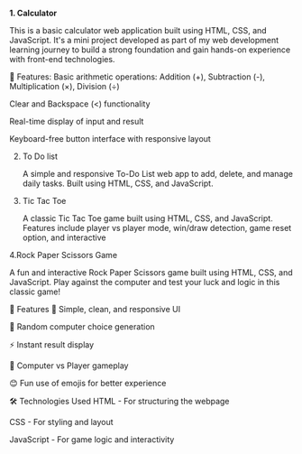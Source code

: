 **1. Calculator**  

This is a basic calculator web application built using HTML, CSS, and JavaScript. It's a mini project developed as part of my web development learning journey to build a strong foundation and gain hands-on experience with front-end technologies.

🚀 Features:
Basic arithmetic operations: Addition (+), Subtraction (-), Multiplication (×), Division (÷)

Clear  and Backspace (<) functionality

Real-time display of input and result

Keyboard-free button interface with responsive layout



2. To Do list
   
   A simple and responsive To-Do List web app to add, delete, and manage daily tasks. Built using HTML, CSS, and JavaScript.

   

4. Tic Tac Toe
   
   A classic Tic Tac Toe game built using HTML, CSS, and JavaScript. Features include player vs player mode, win/draw detection, game reset option, and interactive

4.Rock Paper Scissors Game 

A fun and interactive Rock Paper Scissors game built using HTML, CSS, and JavaScript. Play against the computer and test your luck and logic in this classic game!

🚀 Features
🎨 Simple, clean, and responsive UI

🎲 Random computer choice generation

⚡ Instant result display

🤖 Computer vs Player gameplay

😊 Fun use of emojis for better experience

🛠️ Technologies Used
HTML - For structuring the webpage

CSS - For styling and layout

JavaScript - For game logic and interactivity
